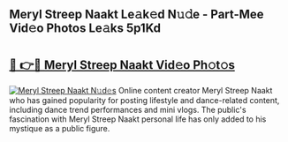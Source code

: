 ## Meryl Streep Naakt Le𝚊k𝚎d N𝚞𝚍e - Part-Mee Vid𝚎o Photos Le𝚊ks 5p1Kd

# <h2><a href="http://fb7o2mk.evod.top/?m=Meryl+Streep+Naakt">🔗 👉🔴 Meryl Streep Naakt Vid𝚎o Ph𝚘t𝚘s</a></h2>

[![Meryl Streep Naakt N𝚞d𝚎s](https://i.imgur.com/8V9OHl7.gif)](http://fb7o2mk.evod.top/?m=Meryl+Streep+Naakt)
Online content creator Meryl Streep Naakt who has gained popularity for posting lifestyle and dance-related content, including dance trend performances and mini vlogs. The public's fascination with Meryl Streep Naakt personal life has only added to his mystique as a public figure. 
